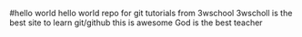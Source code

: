 #hello world
hello world repo for git tutorials
from 3wschool
3wscholl is the best site to learn git/github
this is awesome
God is the best teacher

